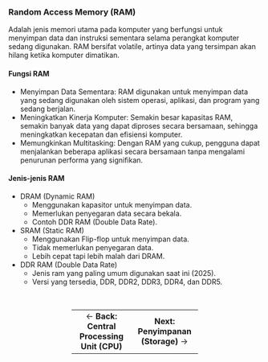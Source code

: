 ### Random Access Memory (RAM)

Adalah jenis memori  utama pada komputer yang berfungsi untuk menyimpan data dan instruksi sementara selama perangkat komputer sedang digunakan. RAM bersifat volatile, artinya data yang tersimpan akan hilang ketika komputer dimatikan.

#### Fungsi RAM
* Menyimpan Data Sementara: RAM digunakan untuk menyimpan data yang sedang digunakan oleh sistem operasi, aplikasi, dan program yang sedang berjalan.
* Meningkatkan Kinerja Komputer: Semakin besar kapasitas RAM, semakin banyak data yang dapat diproses secara bersamaan, sehingga meningkatkan kecepatan dan efisiensi komputer.
* Memungkinkan Multitasking: Dengan RAM yang cukup, pengguna dapat menjalankan beberapa aplikasi secara bersamaan tanpa mengalami penurunan performa yang signifikan.

#### Jenis-jenis RAM
* DRAM (Dynamic RAM)
  - Menggunakan kapasitor untuk menyimpan data.
  - Memerlukan penyegaran data secara bekala.
  - Contoh DDR RAM (Double Data Rate).
* SRAM (Static RAM)
  - Menggunakan Flip-flop untuk menyimpan data.
  - Tidak memerlukan penyegaran data.
  - Lebih cepat tapi lebih malah dari DRAM.
* DDR RAM (Double Data Rate)
  - Jenis ram yang paling umum digunakan saat ini (2025).
  - Versi yang tersedia, DDR, DDR2, DDR3, DDR4, dan DDR5.

<br>

<div style="display: flex; justify-content: center;">
  <table style="width: 50%; border-collapse: collapse; border: none; text-align: center;">
    <tr>
      <td style="border: none;">
        ← <b><a href="./cpu.md" style="text-decoration: none; color: inherit;">Back: Central Processing Unit (CPU)</a></b>
      </td>
      <td style="border: none;">
        <b><a href="./storage.md" style="text-decoration: none; color: inherit;">Next: Penyimpanan (Storage)</a></b> →
      </td>
    </tr>
  </table>
</div>

